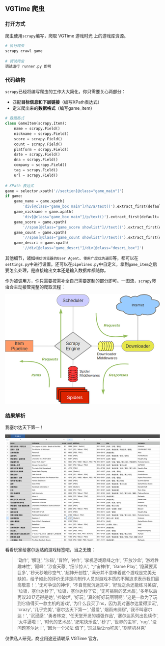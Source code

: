 ## VGTime 爬虫

### 打开方式

爬虫使用`scrapy`编写，爬取 VGTime 游戏时光 上的游戏库资源。

```bash
# 执行爬虫
scrapy crawl game

# 调试爬虫
调试运行 runner.py 即可
```

### 代码结构

`scrapy`已经将编写爬虫的工作大大简化，你只需要关心两部分：
- 匹配**目标信息和下层链接**（编写XPath表达式）
- 定义爬出来的**数据格式**（编写game_item）

```python
# 数据格式
class GameItem(scrapy.Item):
    name = scrapy.Field()
    nickname = scrapy.Field()
    score = scrapy.Field()
    count = scrapy.Field()
    platform = scrapy.Field()
    date = scrapy.Field()
    dna = scrapy.Field()
    company = scrapy.Field()
    tag = scrapy.Field()
    url = scrapy.Field()
    
# XPath 表达式
game = selector.xpath('//section[@class="game_main"]')
if game:
    game_name = game.xpath(
        'div[@class="game_box main"]/h2/a/text()').extract_first(default='')
    game_nickname = game.xpath(
        'div[@class="game_box main"]/p/text()').extract_first(default='')
    game_score = game.xpath(
        '//span[@class="game_score showlist"]//text()').extract_first(default='-1')
    game_count = game.xpath(
        '//span[@class="game_count showlist"]//text()').extract_first(default="-1")
    game_descri = game.xpath(
        '//div[@class="game_descri"]/div[@class="descri_box"]')
```

其他细节，诸如`模仿浏览器的User Agent`、`使用广度优先遍历`等，都可以在`settings.py`中进行设置。还可以在`pipelines.py`中自定义，拿到`game_item`之后要怎么处理，是直接输出文本还是输入数据库都随你。

作为被调用方，你只需要按需补全自己需要定制的部分即可。一图流，`scrapy`爬虫会主动接管完整的爬取流程：

![scrapy调用流程](image/scrapy_architecture.png)

### 结果解析

我塞尔达天下第一！

![塞尔达天下第一](image/VGTimeGamePopularity.png)

看看玩家给塞尔达贴的游戏标签吧，当之无愧：

> '动作', '解谜', '沙箱', '冒险', '神作', '掌机游戏巅峰之作', '开放沙盒', '游戏性趣味性', '巅峰', '沙盒天尊', '细节惊人', '宇宙神作', 'Game Play', '隐藏要素巨多', '秒天秒地秒空气', '超神开创性', '满分并不意味着这个游戏是完美无缺的，给予如此的评价无非是向制作人员对游戏本质的不懈追求表示我们最高敬意！', '无可争议的神作', '不自觉就沉迷其中', '好玩之余还能练习英语', '垃圾，塞尔达秒了', '垃圾，塞尔达秒了它', '无可挑剔的艺术品', '多年以后再议2017还得是她', '捡破烂', '好玩', '真的好好玩啊啊啊', '这是一款为了玩到它值得买一款主机的游戏', '为什么我买了ns，因为我对塞尔达爱得深沉', 'crazy', '几乎完美', '塞尔达天下第一', '最爱', '烟雨未绸缪', '我不叫塞尔达！', '沉浸感', '勇者林克', '任天堂开发的超强作品', '塞尔达系列出色续作', '太牛逼啦！', '时代的艺术品', '肥宅快乐说', '秒了', '世界的主宰', 'rug', '没问题塞尔达！', '因为一个米法  值了', '玩过后让ns吃灰', '割草机林克'

仅供私人研究，商业用途还请联系 VGTime 官方。


